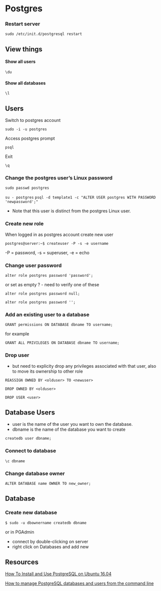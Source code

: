 # Postgres

### Restart server
``` sudo /etc/init.d/postgresql restart ```

## View things

#### Show all users 
``` \du ```

#### Show all databases
``` \l ```


## Users

Switch to postgres account

``` sudo -i -u postgres ```

Access postgres prompt

``` psql ```

Exit 

``` \q ```


### Change the postgres user’s Linux password
```sudo passwd postgres```

```su - postgres```
```psql -d template1 -c "ALTER USER postgres WITH PASSWORD 'newpassword';"```

* Note that this user is distinct from the postgres Linux user. 



### Create new role

When logged in as postgres account create new user

``` postgres@server:~$ createuser -P -s -e username ```


-P = password, 
-s = superuser, 
-e = echo

### Change user password

``` alter role postgres password 'password'; ```

or set as empty ? - need to verify one of these

``` alter role postgres password null; ```

``` alter role postgres password ''; ```

### Add an existing user to a database

``` GRANT permissions ON DATABASE dbname TO username; ```

for example

``` GRANT ALL PRIVILEGES ON DATABASE dbname TO username; ```


### Drop user
* but need to explicity drop any privileges associated with that user, also to move its ownership to other role

``` REASSIGN OWNED BY <olduser> TO <newuser> ```

``` DROP OWNED BY <olduser> ```

``` DROP USER <user> ```

## Database Users

* user is the name of the user you want to own the database.
* dbname is the name of the database you want to create

``` createdb user dbname; ```

### Connect to database
``` \c dbname ```

### Change database owner
``` ALTER DATABASE name OWNER TO new_owner; ```



## Database

### Create new database

``` $ sudo -u dbownername createdb dbname ```

or in PGAdmin

* connect by double-clicking on server
* right click on Databases and add new


## Resources
[How To Install and Use PostgreSQL on Ubuntu 16.04](https://www.digitalocean.com/community/tutorials/how-to-install-and-use-postgresql-on-ubuntu-16-04#using-postgresql-roles-and-databases)

[How to manage PostgreSQL databases and users from the command line](https://www.a2hosting.com/kb/developer-corner/postgresql/managing-postgresql-databases-and-users-from-the-command-line#Adding-an-existing-user-to-a-database)
